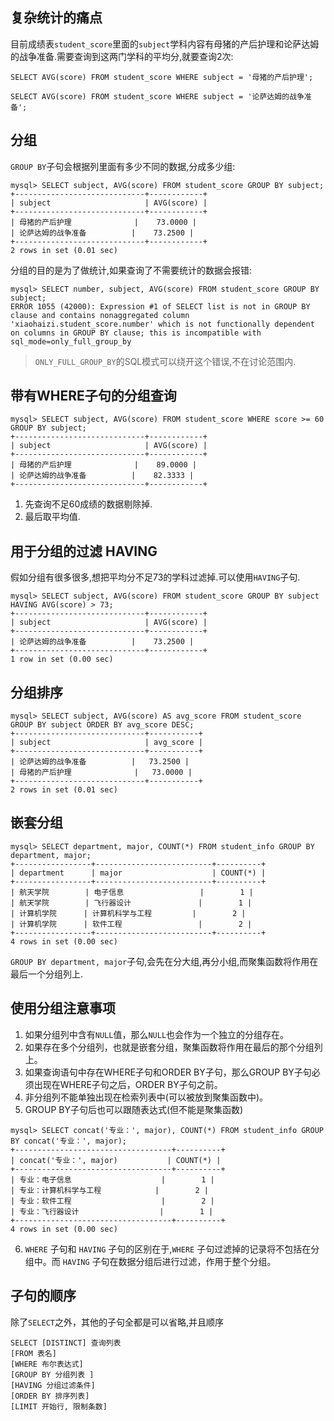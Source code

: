 ## 复杂统计的痛点

目前成绩表`student_score`里面的`subject`学科内容有母猪的产后护理和论萨达姆的战争准备.需要查询到这两门学科的平均分,就要查询2次:
```
SELECT AVG(score) FROM student_score WHERE subject = '母猪的产后护理';
```
```
SELECT AVG(score) FROM student_score WHERE subject = '论萨达姆的战争准备';
```

## 分组
`GROUP BY`子句会根据列里面有多少不同的数据,分成多少组:
```
mysql> SELECT subject, AVG(score) FROM student_score GROUP BY subject;
+-----------------------------+------------+
| subject                     | AVG(score) |
+-----------------------------+------------+
| 母猪的产后护理              |    73.0000 |
| 论萨达姆的战争准备          |    73.2500 |
+-----------------------------+------------+
2 rows in set (0.01 sec)
```

分组的目的是为了做统计,如果查询了不需要统计的数据会报错:
```
mysql> SELECT number, subject, AVG(score) FROM student_score GROUP BY subject;
ERROR 1055 (42000): Expression #1 of SELECT list is not in GROUP BY clause and contains nonaggregated column 'xiaohaizi.student_score.number' which is not functionally dependent on columns in GROUP BY clause; this is incompatible with sql_mode=only_full_group_by
```
> `ONLY_FULL_GROUP_BY`的SQL模式可以绕开这个错误,不在讨论范围内.

## 带有WHERE子句的分组查询
```
mysql> SELECT subject, AVG(score) FROM student_score WHERE score >= 60 GROUP BY subject;
+-----------------------------+------------+
| subject                     | AVG(score) |
+-----------------------------+------------+
| 母猪的产后护理              |    89.0000 |
| 论萨达姆的战争准备          |    82.3333 |
+-----------------------------+------------+
```
1. 先查询不足60成绩的数据剔除掉.
2. 最后取平均值.

## 用于分组的过滤 HAVING

假如分组有很多很多,想把平均分不足73的学科过滤掉.可以使用`HAVING`子句.
```
mysql> SELECT subject, AVG(score) FROM student_score GROUP BY subject HAVING AVG(score) > 73;
+-----------------------------+------------+
| subject                     | AVG(score) |
+-----------------------------+------------+
| 论萨达姆的战争准备          |    73.2500 |
+-----------------------------+------------+
1 row in set (0.00 sec)
```

## 分组排序
```
mysql> SELECT subject, AVG(score) AS avg_score FROM student_score GROUP BY subject ORDER BY avg_score DESC;
+-----------------------------+-----------+
| subject                     | avg_score |
+-----------------------------+-----------+
| 论萨达姆的战争准备          |   73.2500 |
| 母猪的产后护理              |   73.0000 |
+-----------------------------+-----------+
2 rows in set (0.01 sec)
```

## 嵌套分组
```
mysql> SELECT department, major, COUNT(*) FROM student_info GROUP BY department, major;
+-----------------+--------------------------+----------+
| department      | major                    | COUNT(*) |
+-----------------+--------------------------+----------+
| 航天学院        | 电子信息                 |        1 |
| 航天学院        | 飞行器设计               |        1 |
| 计算机学院      | 计算机科学与工程         |        2 |
| 计算机学院      | 软件工程                 |        2 |
+-----------------+--------------------------+----------+
4 rows in set (0.00 sec)
```
`GROUP BY department, major`子句,会先在分大组,再分小组,而聚集函数将作用在最后一个分组列上.

## 使用分组注意事项

1. 如果分组列中含有`NULL`值，那么`NULL`也会作为一个独立的分组存在。
2. 如果存在多个分组列，也就是嵌套分组，聚集函数将作用在最后的那个分组列上。
3. 如果查询语句中存在WHERE子句和ORDER BY子句，那么GROUP BY子句必须出现在WHERE子句之后，ORDER BY子句之前。
4. 非分组列不能单独出现在检索列表中(可以被放到聚集函数中)。
5. GROUP BY子句后也可以跟随表达式(但不能是聚集函数)
```
mysql> SELECT concat('专业：', major), COUNT(*) FROM student_info GROUP BY concat('专业：', major);
+-----------------------------------+----------+
| concat('专业：', major)           | COUNT(*) |
+-----------------------------------+----------+
| 专业：电子信息                    |        1 |
| 专业：计算机科学与工程            |        2 |
| 专业：软件工程                    |        2 |
| 专业：飞行器设计                  |        1 |
+-----------------------------------+----------+
4 rows in set (0.00 sec)
```
6. `WHERE` 子句和 `HAVING` 子句的区别在于,`WHERE` 子句过滤掉的记录将不包括在分组中。而 `HAVING` 子句在数据分组后进行过滤，作用于整个分组。

## 子句的顺序

除了`SELECT`之外，其他的子句全都是可以省略,并且顺序
```
SELECT [DISTINCT] 查询列表
[FROM 表名]
[WHERE 布尔表达式]
[GROUP BY 分组列表 ]
[HAVING 分组过滤条件]
[ORDER BY 排序列表]
[LIMIT 开始行, 限制条数]
```